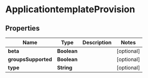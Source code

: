# ApplicationtemplateProvision

## Properties
Name | Type | Description | Notes
------------ | ------------- | ------------- | -------------
**beta** | **Boolean** |  |  [optional]
**groupsSupported** | **Boolean** |  |  [optional]
**type** | **String** |  |  [optional]
